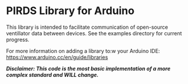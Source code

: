 # PIRDS Library for Arduino

This library is intended to facilitate communication of open-source ventillator data between devices. See the examples directory for current progress. 

For more information on adding a library to:w
your Arduino IDE: https://www.arduino.cc/en/guide/libraries

***Disclaimer: This code is the most basic implementation of a more complex standard and WILL change.*** 
